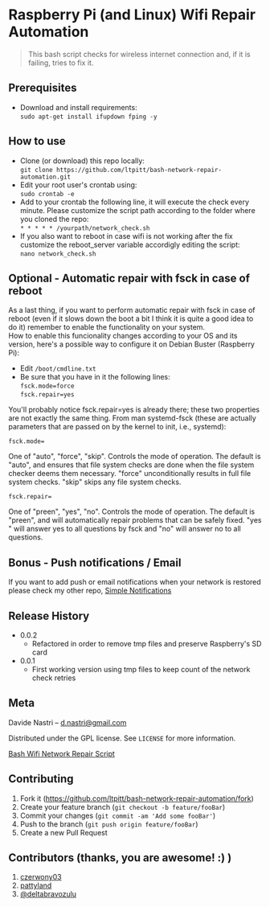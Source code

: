# Raspberry Pi (and Linux) Wifi Repair Automation
> This bash script checks for wireless internet connection and, if it is failing, tries to fix it.   

## Prerequisites

- Download and install requirements:  
`sudo apt-get install ifupdown fping -y`

## How to use

- Clone (or download) this repo locally:  
`git clone https://github.com/ltpitt/bash-network-repair-automation.git`
- Edit your root user's crontab using:  
`sudo crontab -e` 
- Add to your crontab the following line, it will execute the check every minute. Please customize the script path according to the folder where you cloned the repo:  
`* * * * * /yourpath/network_check.sh`
- If you also want to reboot in case wifi is not working after the fix customize the reboot_server variable accordigly editing the script:  
`nano network_check.sh`  

## Optional - Automatic repair with fsck in case of reboot

As a last thing, if you want to perform automatic repair with fsck in case of reboot (even if it slows down the boot a bit I think it is quite a good idea to do it) remember to enable the functionality on your system.  
How to enable this funcionality changes according to your OS and its version, here's a possible way to configure it on Debian Buster (Raspberry Pi):
- Edit `/boot/cmdline.txt`
- Be sure that you have in it the following lines:  
`fsck.mode=force`  
`fsck.repair=yes`

You'll probably notice fsck.repair=yes is already there; these two properties are not exactly the same thing. From man systemd-fsck (these are actually parameters that are passed on by the kernel to init, i.e., systemd):

`fsck.mode=`

One of "auto", "force", "skip". Controls the mode of operation. The default is "auto", and ensures that file system checks are done when the file system checker deems them necessary. "force" unconditionally results in full file system checks. "skip" skips any file system checks.

`fsck.repair=`

One of "preen", "yes", "no". Controls the mode of operation. The default is "preen", and will automatically repair problems that can be safely fixed. "yes " will answer yes to all questions by fsck and "no" will answer no to all questions.

## Bonus - Push notifications / Email

If you want to add push or email notifications when your network is restored please check my other repo, [Simple Notifications](https://github.com/ltpitt/python-simple-notifications)

## Release History

* 0.0.2
    * Refactored in order to remove tmp files and preserve Raspberry's SD card
* 0.0.1
    * First working version using tmp files to keep count of the network check retries

## Meta

Davide Nastri – d.nastri@gmail.com

Distributed under the GPL license. See ``LICENSE`` for more information.

[Bash Wifi Network Repair Script](https://github.com/ltpitt/bash-network-repair-automation)

## Contributing

1. Fork it (<https://github.com/ltpitt/bash-network-repair-automation/fork>)
2. Create your feature branch (`git checkout -b feature/fooBar`)
3. Commit your changes (`git commit -am 'Add some fooBar'`)
4. Push to the branch (`git push origin feature/fooBar`)
5. Create a new Pull Request

## Contributors (thanks, you are awesome! :) )

1. [czerwony03](https://github.com/czerwony03)
2. [pattyland](https://github.com/pattyland)
3. [@deltabravozulu](https://github.com/deltabravozulu)

<!-- Markdown link & img dfn's -->
[npm-image]: https://img.shields.io/npm/v/datadog-metrics.svg?style=flat-square
[npm-url]: https://npmjs.org/package/datadog-metrics
[npm-downloads]: https://img.shields.io/npm/dm/datadog-metrics.svg?style=flat-square
[travis-image]: https://img.shields.io/travis/dbader/node-datadog-metrics/master.svg?style=flat-square
[travis-url]: https://travis-ci.org/dbader/node-datadog-metrics
[wiki]: https://github.com/yourname/yourproject/wiki
